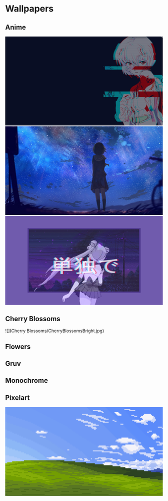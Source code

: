 # Wallpapers



## Anime
![glitched-girl](Anime/glitched-girl.jpg)
![](Anime/reach-for-the-stars-girl.jpg)
![](Anime/lo-fi-sailor-moon.gif)

## Cherry Blossoms
![](Cherry Blossoms/CherryBlossomsBright.jpg)

## Flowers


## Gruv


## Monochrome


## Pixelart
![](Pixelart/image20.png)
